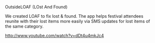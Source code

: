 OutsideLOAF (LOst And Found)

We created LOAF to fix lost & found.  The app helps festival attendees reunite with their lost items more easily via SMS updates for lost items of the same category.

http://www.youtube.com/watch?v=dDt4u4mkJc4
